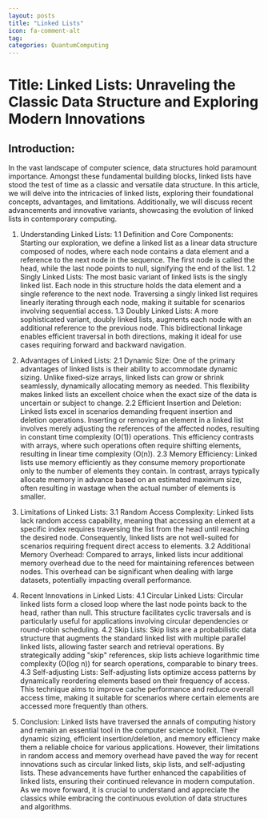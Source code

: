 ```yaml
---
layout: posts
title: "Linked Lists"
icon: fa-comment-alt
tag:      
categories: QuantumComputing
---
```



# Title: Linked Lists: Unraveling the Classic Data Structure and Exploring Modern Innovations

## Introduction:
In the vast landscape of computer science, data structures hold paramount importance. Amongst these fundamental building blocks, linked lists have stood the test of time as a classic and versatile data structure. In this article, we will delve into the intricacies of linked lists, exploring their foundational concepts, advantages, and limitations. Additionally, we will discuss recent advancements and innovative variants, showcasing the evolution of linked lists in contemporary computing.

1. Understanding Linked Lists:
   1.1 Definition and Core Components:
      Starting our exploration, we define a linked list as a linear data structure composed of nodes, where each node contains a data element and a reference to the next node in the sequence. The first node is called the head, while the last node points to null, signifying the end of the list.
   1.2 Singly Linked Lists:
      The most basic variant of linked lists is the singly linked list. Each node in this structure holds the data element and a single reference to the next node. Traversing a singly linked list requires linearly iterating through each node, making it suitable for scenarios involving sequential access.
   1.3 Doubly Linked Lists:
      A more sophisticated variant, doubly linked lists, augments each node with an additional reference to the previous node. This bidirectional linkage enables efficient traversal in both directions, making it ideal for use cases requiring forward and backward navigation.

2. Advantages of Linked Lists:
   2.1 Dynamic Size:
      One of the primary advantages of linked lists is their ability to accommodate dynamic sizing. Unlike fixed-size arrays, linked lists can grow or shrink seamlessly, dynamically allocating memory as needed. This flexibility makes linked lists an excellent choice when the exact size of the data is uncertain or subject to change.
   2.2 Efficient Insertion and Deletion:
      Linked lists excel in scenarios demanding frequent insertion and deletion operations. Inserting or removing an element in a linked list involves merely adjusting the references of the affected nodes, resulting in constant time complexity (O(1)) operations. This efficiency contrasts with arrays, where such operations often require shifting elements, resulting in linear time complexity (O(n)).
   2.3 Memory Efficiency:
      Linked lists use memory efficiently as they consume memory proportionate only to the number of elements they contain. In contrast, arrays typically allocate memory in advance based on an estimated maximum size, often resulting in wastage when the actual number of elements is smaller.

3. Limitations of Linked Lists:
   3.1 Random Access Complexity:
      Linked lists lack random access capability, meaning that accessing an element at a specific index requires traversing the list from the head until reaching the desired node. Consequently, linked lists are not well-suited for scenarios requiring frequent direct access to elements.
   3.2 Additional Memory Overhead:
      Compared to arrays, linked lists incur additional memory overhead due to the need for maintaining references between nodes. This overhead can be significant when dealing with large datasets, potentially impacting overall performance.

4. Recent Innovations in Linked Lists:
   4.1 Circular Linked Lists:
      Circular linked lists form a closed loop where the last node points back to the head, rather than null. This structure facilitates cyclic traversals and is particularly useful for applications involving circular dependencies or round-robin scheduling.
   4.2 Skip Lists:
      Skip lists are a probabilistic data structure that augments the standard linked list with multiple parallel linked lists, allowing faster search and retrieval operations. By strategically adding "skip" references, skip lists achieve logarithmic time complexity (O(log n)) for search operations, comparable to binary trees.
   4.3 Self-adjusting Lists:
      Self-adjusting lists optimize access patterns by dynamically reordering elements based on their frequency of access. This technique aims to improve cache performance and reduce overall access time, making it suitable for scenarios where certain elements are accessed more frequently than others.

5. Conclusion:
Linked lists have traversed the annals of computing history and remain an essential tool in the computer science toolkit. Their dynamic sizing, efficient insertion/deletion, and memory efficiency make them a reliable choice for various applications. However, their limitations in random access and memory overhead have paved the way for recent innovations such as circular linked lists, skip lists, and self-adjusting lists. These advancements have further enhanced the capabilities of linked lists, ensuring their continued relevance in modern computation. As we move forward, it is crucial to understand and appreciate the classics while embracing the continuous evolution of data structures and algorithms.